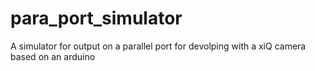 # para_port_simulator
A simulator for output on a parallel port for devolping with a xiQ camera based on an arduino
